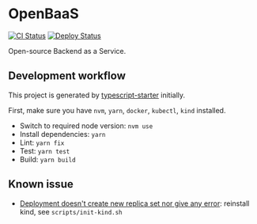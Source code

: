 # OpenBaaS

[![CI Status](../../workflows/CI/badge.svg)](../../actions)
[![Deploy Status](../../workflows/Deploy/badge.svg)](../../actions)

Open-source Backend as a Service.

## Development workflow

This project is generated by [typescript-starter](https://github.com/bitjson/typescript-starter) initially.

First, make sure you have `nvm`, `yarn`, `docker`, `kubectl`, `kind` installed.

- Switch to required node version: `nvm use`
- Install dependencies: `yarn`
- Lint: `yarn fix`
- Test: `yarn test`
- Build: `yarn build`

## Known issue

- [Deployment doesn't create new replica set nor give any error](https://github.com/kubernetes/kubernetes/issues/36117):
  reinstall kind, see `scripts/init-kind.sh`

